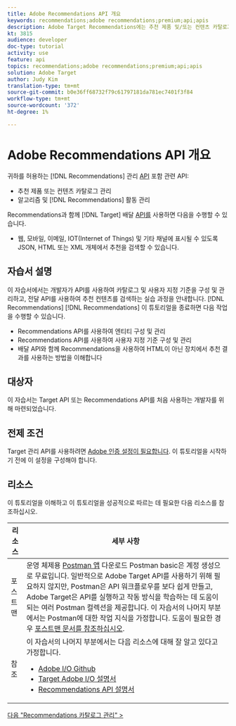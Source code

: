 ```yaml
---
title: Adobe Recommendations API 개요
keywords: recommendations;adobe recommendations;premium;api;apis
description: Adobe Target Recommendations에는 추천 제품 및/또는 컨텐츠 카탈로그를 관리할 수 있는 전용 API 세트가 포함되어 있습니다.추천 알고리즘 및 캠페인 관리웹, 모바일, 이메일, IOT 및 기타 채널에 표시될 JSON, HTML 또는 XML 객체에 대한 권장 사항을 전달할 수 있습니다.
kt: 3815
audience: developer
doc-type: tutorial
activity: use
feature: api
topics: recommendations;adobe recommendations;premium;api;apis
solution: Adobe Target
author: Judy Kim
translation-type: tm+mt
source-git-commit: b0e36ff68732f79c61797181da781ec7401f3f84
workflow-type: tm+mt
source-wordcount: '372'
ht-degree: 1%

---
```



# Adobe Recommendations API 개요

귀하를 허용하는 [!DNL Recommendations] 관리 [API](https://docs.adobe.com/content/help/en/target/using/apis/api-overview.html) 포함 관련 API:

* 추천 제품 또는 컨텐츠 카탈로그 관리
* 알고리즘 및 [!DNL Recommendations] 활동 관리

Recommendations과 함께 [!DNL Target] 배달 [API를](https://docs.adobe.com/content/help/en/target/using/apis/api-overview.html) 사용하면 다음을 수행할 수 있습니다.

* 웹, 모바일, 이메일, IOT(Internet of Things) 및 기타 채널에 표시될 수 있도록 JSON, HTML 또는 XML 개체에서 추천을 검색할 수 있습니다.

## 자습서 설명

이 자습서에서는 개발자가 API를 사용하여 카탈로그 및 사용자 지정 기준을 구성 및 관리하고, 전달 API를 사용하여 추천 컨텐츠를 검색하는 실습 과정을 안내합니다. [!DNL Recommendations] [!DNL Recommendations] 이 튜토리얼을 종료하면 다음 작업을 수행할 수 있습니다.

* Recommendations API를 사용하여 엔티티 구성 및 관리
* Recommendations API를 사용하여 사용자 지정 기준 구성 및 관리
* 배달 API와 함께 Recommendations을 사용하여 HTML이 아닌 장치에서 추천 결과를 사용하는 방법을 이해합니다

## 대상자

이 자습서는 Target API 또는 Recommendations API를 처음 사용하는 개발자를 위해 마련되었습니다.

## 전제 조건

Target 관리 API를 사용하려면 [Adobe 인증 설정이 필요합니다](../apis/configure-io-target-integration.md). 이 튜토리얼을 시작하기 전에 이 설정을 구성해야 합니다.

## 리소스

이 튜토리얼을 이해하고 이 튜토리얼을 성공적으로 따르는 데 필요한 다음 리소스를 참조하십시오.

| 리소스 | 세부 사항 |
| --- | --- |
| 포스트맨 | 운영 체제용 [Postman 앱](https://www.postman.com/downloads/) 다운로드 Postman basic은 계정 생성으로 무료입니다. 일반적으로 Adobe Target API를 사용하기 위해 필요하지 않지만, Postman은 API 워크플로우를 보다 쉽게 만들고, Adobe Target은 API를 실행하고 작동 방식을 학습하는 데 도움이 되는 여러 Postman 컬렉션을 제공합니다. 이 자습서의 나머지 부분에서는 Postman에 대한 작업 지식을 가정합니다. 도움이 필요한 경우 [포스트맨 문서를 참조하십시오](https://learning.getpostman.com/). |
| 참조 | 이 자습서의 나머지 부분에서는 다음 리소스에 대해 잘 알고 있다고 가정합니다.<UL><li>[Adobe I/O Github](https://github.com/adobeio)</li><li>[Target Adobe I/O 설명서](https://developers.adobetarget.com/api/#introduction)</li><li>[Recommendations API 설명서](https://developers.adobetarget.com/api/recommendations/)</li></ul> |

[다음 &quot;Recommendations 카탈로그 관리&quot; >](manage-catalog.md)
